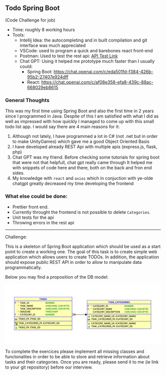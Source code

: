 ## Todo Spring Boot

(Code Challenge for job)

- Time: roughly 8 working hours
- Tools:
  - Intellij Idea: the autocompleting and in built compilation and git interface was much appreciated
  - VSCode: used to program a quick and barebones react front-end
  - Postman: Used to test the rest api: [API Test Link](https://www.postman.com/bazingow/workspace/springboottodo/request/3388796-2c6f5dff-9e2e-4be4-b41e-9337aad04828)
  - Chat GPT: Using it helped me prototype much faster than I usually could:
    - Spring Boot: https://chat.openai.com/c/eda501fd-f384-426b-95b2-27407e924dff 
    - React: https://chat.openai.com/c/af08e358-efa8-439c-88ac-668029eb8615


### General Thoughts

This was my first time using Spring Boot and also the first time in 2 years since I programmed in Java. Despite of this I am satisfied with what I did as well as impressed with how quickly I managed to come up with this small todo list app. I would say there are 4 main reasons for it:
1. Although not lately, I have programmed a lot in C# (not .net but in order to make UnityGames) which gave  me a good Object Oriented Basis
2. I have developed already REST Api with multiple apis (express.js, flask, php)
3. Chat GPT was my friend. Before checking some tutorials for spring boot that were not that helpfull, chat gpt really came through  It helped me with snippets of code here and there, both on the back and fron end sides.
4. My knowledge with `react` and `axios` which in conjuction with ye-olde chatgpt greatly decreased my time developing the frontend


### What else could be done:
- Prettier front end.
- Currently throught the frontend is not possible to delete `Categories`.
- Unit tests for the api
- Throwing errors in the rest api

----
Challenge:

This is a skeleton of Spring Boot application which should be used as a start point to create a working one.
The goal of this task is to create simple web application which allows users to create TODOs. In addition, the application should expose public REST API in order to allow to manipulate data programmatically.

Below you may find a proposition of the DB model:

![DB model](DBModel.png)

To complete the exercices please implement all missing classes and functonalites in order to be able to store and retrieve information about tasks and their categories.
Once you are ready, please send it to me (ie link to your git repository) before  our interview.
